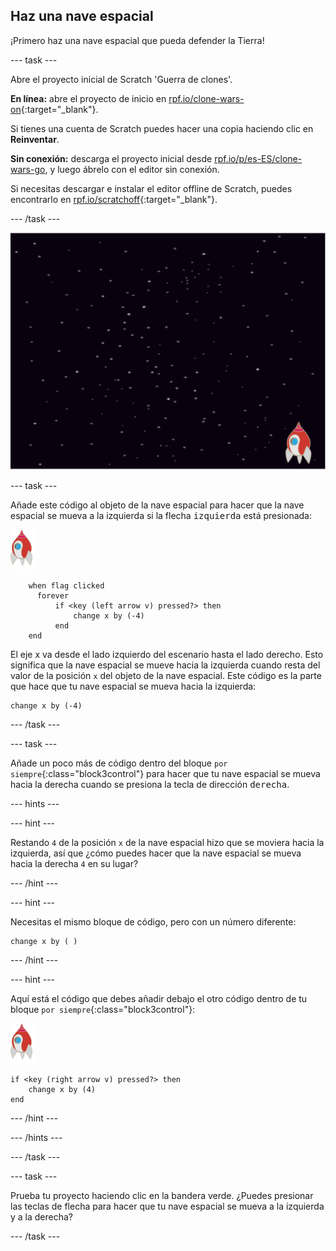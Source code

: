 ## Haz una nave espacial

¡Primero haz una nave espacial que pueda defender la Tierra!

--- task ---

Abre el proyecto inicial de Scratch 'Guerra de clones'.

**En línea:** abre el proyecto de inicio en [rpf.io/clone-wars-on](http://rpf.io/clone-wars-on){:target="_blank"}.

Si tienes una cuenta de Scratch puedes hacer una copia haciendo clic en **Reinventar**.

**Sin conexión:** descarga el proyecto inicial desde [rpf.io/p/es-ES/clone-wars-go](http://rpf.io/p/es-ES/clone-wars-go), y luego ábrelo con el editor sin conexión.

Si necesitas descargar e instalar el editor offline de Scratch, puedes encontrarlo en [rpf.io/scratchoff](https://rpf.io/scratchoff){:target="_blank"}.

--- /task ---

![proyecto inicial](images/starter-project.png)

--- task ---

Añade este código al objeto de la nave espacial para hacer que la nave espacial se mueva a la izquierda si la flecha <kbd>izquierda</kbd> está presionada:

![objeto nave espacial](images/rocket-sprite.png)

```blocks3
    when flag clicked
	  forever
		  if <key (left arrow v) pressed?> then
			  change x by (-4)
		  end
	end
```

El eje x va desde el lado izquierdo del escenario hasta el lado derecho. Esto significa que la nave espacial se mueve hacia la izquierda cuando resta del valor de la posición `x` del objeto de la nave espacial. Este código es la parte que hace que tu nave espacial se mueva hacia la izquierda:

```blocks3
change x by (-4)
```

--- /task ---

--- task ---

Añade un poco más de código dentro del bloque `por siempre`{:class="block3control"} para hacer que tu nave espacial se mueva hacia la derecha cuando se presiona la tecla de dirección <kbd>derecha</kbd>.

--- hints ---


--- hint ---

Restando `4` de la posición `x` de la nave espacial hizo que se moviera hacia la izquierda, así que ¿cómo puedes hacer que la nave espacial se mueva hacia la derecha `4` en su lugar?

--- /hint ---

--- hint ---

Necesitas el mismo bloque de código, pero con un número diferente:

```blocks3
change x by ( )
```

--- /hint ---

--- hint ---

Aquí está el código que debes añadir debajo el otro código dentro de tu bloque `por siempre`{:class="block3control"}:

![objeto nave espacial](images/rocket-sprite.png)

```blocks3
if <key (right arrow v) pressed?> then
	change x by (4)
end
```

--- /hint ---

--- /hints ---

--- /task ---

--- task ---

Prueba tu proyecto haciendo clic en la bandera verde. ¿Puedes presionar las teclas de flecha para hacer que tu nave espacial se mueva a la izquierda y a la derecha?

--- /task ---